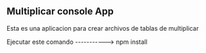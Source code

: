 
## Multiplicar console App

Esta es una aplicacion para crear archivos de tablas de multiplicar 

Ejecutar este comando 
-----------> npm install